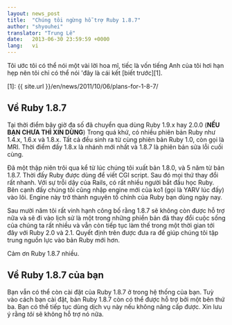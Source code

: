 ```yaml
---
layout: news_post
title:  "Chúng tôi ngừng hỗ trợ Ruby 1.8.7"
author: "shyouhei"
translator: "Trung Lê"
date:   2013-06-30 23:59:59 +0000
lang:   vi
---
```


Tôi ước tôi có thể nói một vài lời hoa mĩ, tiếc là vốn tiếng Anh của
tôi hơi hạn hẹp nên tôi chỉ có thể nói 'đây là cái kết [biết trước][1].

[1]: {{ site.url }}/en/news/2011/10/06/plans-for-1-8-7/

## Về Ruby 1.8.7

Tại thời điểm bây giờ đa số đã chuyển qua dùng Ruby 1.9.x hay 2.0.0
(**NẾU BẠN CHƯA THÌ XIN DÙNG**) Trong quá khứ, có nhiều phiên bản Ruby
như 1.4.x, 1.6.x và 1.8.x. Tất cả đều sinh ra từ cùng phiên bản Ruby 1.0, còn gọi
là MRI. Thời điểm đấy 1.8.x là nhánh mới nhất và 1.8.7 là phiên bản sửa lỗi
cuối cùng.

Đã một thập niên trôi qua kể từ lúc chúng tôi xuất bản 1.8.0, và 5 năm từ
bản 1.8.7.  Thời đấy Ruby được dùng để viết CGI script. Sau đó mọi thứ thay đổi
rất nhanh. Với sự trỗi dậy của Rails, có rất nhiều người bắt đầu học Ruby. Bên
cạnh đấy chúng tôi cũng nhập engine mới của ko1 (gọi là YARV lúc đấy) vào lõi.
Engine này trở thành nguyên tố chính của Ruby bạn dùng ngày nay.

Sau mười năm tôi rất vinh hạnh công bố rằng 1.8.7 sẽ không còn được hỗ trợ nữa
và sẽ đi vào lịch sử là một trong những phiển bản đã thay đổi cuộc sống của
chúng ta rất nhiều và vẫn còn tiếp tục làm thế trong một thời gian tới đây với
Ruby 2.0 và 2.1. Quyết định trên được đưa ra để giúp chúng tôi tập trung nguồn
lực vào bản Ruby mới hơn.

Cảm ơn Ruby 1.8.7 nhiều.

## Về Ruby 1.8.7 của bạn

Bạn vẫn có thể còn cài đặt của Ruby 1.8.7 ở trong hệ thống của bạn. Tuỳ vào
cách bạn cài đặt, bản Ruby 1.8.7 còn có thể được hỗ trợ bởi một bên thứ ba.
Bạn có thể tiếp tục dùng dịch vụ này nếu không nâng cấp được. Xin lưu ý
rằng _tôi_ sẽ không hỗ trợ nó nữa.
